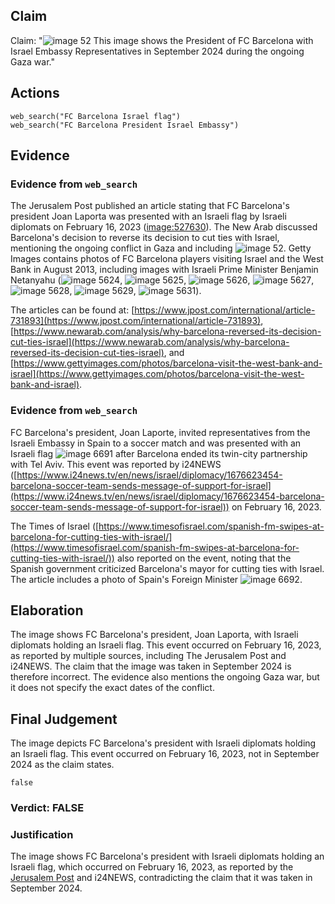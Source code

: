## Claim
Claim: "![image 52](media/83.jpg) This image shows the President of FC Barcelona with Israel Embassy Representatives in September 2024 during the ongoing Gaza war."

## Actions
```
web_search("FC Barcelona Israel flag")
web_search("FC Barcelona President Israel Embassy")
```

## Evidence
### Evidence from `web_search`
The Jerusalem Post published an article stating that FC Barcelona's president Joan Laporta was presented with an Israeli flag by Israeli diplomats on February 16, 2023 (<image:527630>). The New Arab discussed Barcelona's decision to reverse its decision to cut ties with Israel, mentioning the ongoing conflict in Gaza and including ![image 52](media/83.jpg). Getty Images contains photos of FC Barcelona players visiting Israel and the West Bank in August 2013, including images with Israeli Prime Minister Benjamin Netanyahu (![image 5624](media/2025-08-23_01-48-1755913689-771370.jpg), ![image 5625](media/2025-08-23_01-48-1755913689-892073.jpg), ![image 5626](media/2025-08-23_01-48-1755913690-010642.jpg), ![image 5627](media/2025-08-23_01-48-1755913690-153690.jpg), ![image 5628](media/2025-08-23_01-48-1755913690-267073.jpg), ![image 5629](media/2025-08-23_01-48-1755913690-435164.jpg), ![image 5631](media/2025-08-23_01-48-1755913690-939660.jpg)).

The articles can be found at: [https://www.jpost.com/international/article-731893](https://www.jpost.com/international/article-731893), [https://www.newarab.com/analysis/why-barcelona-reversed-its-decision-cut-ties-israel](https://www.newarab.com/analysis/why-barcelona-reversed-its-decision-cut-ties-israel), and [https://www.gettyimages.com/photos/barcelona-visit-the-west-bank-and-israel](https://www.gettyimages.com/photos/barcelona-visit-the-west-bank-and-israel).


### Evidence from `web_search`
FC Barcelona's president, Joan Laporte, invited representatives from the Israeli Embassy in Spain to a soccer match and was presented with an Israeli flag ![image 6691](media/2025-08-29_20-03-1756497831-342851.jpg) after Barcelona ended its twin-city partnership with Tel Aviv. This event was reported by i24NEWS ([https://www.i24news.tv/en/news/israel/diplomacy/1676623454-barcelona-soccer-team-sends-message-of-support-for-israel](https://www.i24news.tv/en/news/israel/diplomacy/1676623454-barcelona-soccer-team-sends-message-of-support-for-israel)) on February 16, 2023.

The Times of Israel ([https://www.timesofisrael.com/spanish-fm-swipes-at-barcelona-for-cutting-ties-with-israel/](https://www.timesofisrael.com/spanish-fm-swipes-at-barcelona-for-cutting-ties-with-israel/)) also reported on the event, noting that the Spanish government criticized Barcelona's mayor for cutting ties with Israel. The article includes a photo of Spain's Foreign Minister ![image 6692](media/2025-08-29_20-03-1756497836-119702.jpg).


## Elaboration
The image shows FC Barcelona's president, Joan Laporta, with Israeli diplomats holding an Israeli flag. This event occurred on February 16, 2023, as reported by multiple sources, including The Jerusalem Post and i24NEWS. The claim that the image was taken in September 2024 is therefore incorrect. The evidence also mentions the ongoing Gaza war, but it does not specify the exact dates of the conflict.


## Final Judgement
The image depicts FC Barcelona's president with Israeli diplomats holding an Israeli flag. This event occurred on February 16, 2023, not in September 2024 as the claim states.

`false`

### Verdict: FALSE

### Justification
The image shows FC Barcelona's president with Israeli diplomats holding an Israeli flag, which occurred on February 16, 2023, as reported by the [Jerusalem Post](https://www.jpost.com/international/article-731893) and i24NEWS, contradicting the claim that it was taken in September 2024.

